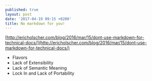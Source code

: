 ```yaml
---
published: true
layout: post
date: '2017-04-19 09:15 +0200'
title: No markdown for you!
---
```

[http://ericholscher.com/blog/2016/mar/15/dont-use-markdown-for-technical-docs/](http://ericholscher.com/blog/2016/mar/15/dont-use-markdown-for-technical-docs/)

- Flavors
- Lack of Extensibility
- Lack of Semantic Meaning
- Lock In and Lack of Portability
